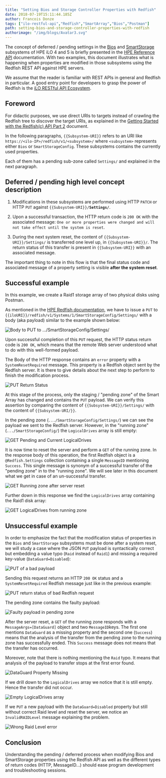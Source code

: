 ```yaml
---
title: "Setting Bios and Storage Controller Properties with Redfish"
date: 2018-07-19T15:11:44.185Z
author: Francois Donze 
tags: ["ilo-restful-api","Redfish","SmartArray","Bios","Postman"]
path: setting-bios-and-storage-controller-properties-with-redfish
authorimage: "/img/blogs/Avatar3.svg"
---
```

The concept of deferred / pending settings in the [Bios]( https://hewlettpackard.github.io/ilo-rest-api-docs/ilo5/#changing-pending-settings-and-understanding-redfish-settings) and [SmartStorage]( https://hewlettpackard.github.io/ilo-rest-api-docs/ilo5/#smartstorage-configuration) subsystems of HPE iLO 4 and 5 is briefly presented in the [HPE Reference API]( https://hewlettpackard.github.io/ilo-rest-api-docs/ilo5/) documentation. With two examples, this document illustrates what is happening when properties are modified in those subsystems using the Redfish REST API against HPE servers.

We assume that the reader is familiar with REST APIs in general and Redfish in particular. A good entry point for developers to grasp the power of Redfish is the [iLO RESTful API Ecosystem](https://www.hpe.com/us/en/servers/restful-api.html#).

## Foreword

For didactic purposes, we use direct URIs to targets instead of crawling  the Redfish tree to discover the target URIs, as explained in the [Getting Started with the Redfish(c) API Part 2](https://developer.hpe.com/blog/getting-started-with-the-redfish-api-part-2) document.

In the following paragraphs, `{{Subsystem-URI}}` refers to an URI like `https://<ilo-IP>/redfish/v1/<subsystem>/` where `<subsystem>` represents either `Bios` or `SmartStorageConfig`. These subsystems contains the currently used properties.

Each of them has a pending sub-zone called `Settings/` and explained in the next paragraph.

## Deferred / pending high level concept description

1. Modifications in these subsystems are performed using HTTP `PATCH` or HTTP `PUT` against `{{Subsystem-URI}}/`**`Settings/`**.

2. Upon a successful transaction, the HTTP return code is `200 OK` with the associated message: `One or more properties were changed and will not take effect until the system is reset`.

3. During the next system reset, the content of `{{Subsystem-URI}}/Settings/` is transferred one level up, in `{{Subsystem-URI}}/`. The return status of this transfer is present in `{{Subsystem-URI}}` with an associated message.

The important thing to note in this flow is that the final status code and associated message of a property setting is visible **after the system reset**.

## Successful example

In this example, we create a Raid1 storage array of two physical disks using Postman.

As mentioned in the [HPE Redfish documentation](https://hewlettpackard.github.io/ilo-rest-api-docs/ilo5/#create-logical-drives), we have to issue a `PUT` to `{{iloURI}}/redfish/v1/Systems/1/SmartStorageConfig/Settings/` with a body (aka payload) similar to the example shown below:

![Body to PUT to .../SmartStorageConfig/Settings/](https://redfish-lab.sourceforge.io/media/redfish-wiki/Setting-Bios-and-StorageControllerProperties-with-Redfish/1-PUT-Body.png)

Upon successful completion of this `PUT` request, the HTTP status return code is `200 OK`, which means that the remote Web server understood what to do with this well-formed payload.

The Body of the HTTP response contains an `error` property with a `SystemResetRequired` message. This property is a Redfish object sent by the Redfish server. It is there to give details about the next step to perform to finish the modification process.

![PUT Return Status](https://redfish-lab.sourceforge.io/media/redfish-wiki/Setting-Bios-and-StorageControllerProperties-with-Redfish/2-PUT-Return-Status.png)

At this stage of the process, only the staging / "pending zone" of the Smart Array has changed and contains the `PUT` payload. We can verify this assertion by comparing the content of  `{{Subsystem-URI}}/Settings/` with the content of `{{Subsystem-URI/}}`.

In the pending zone (`.../SmartStorageConfig/Settings/`) we can see the payload we sent to the Redfish server. However, in the "running zone" (`.../SmartStorageConfig/`) the `LogicalDrives` array is still empty:

![GET Pending and Current LogicalDrives](https://redfish-lab.sourceforge.io/media/redfish-wiki/Setting-Bios-and-StorageControllerProperties-with-Redfish/4-GetPendingLogicalDrives.png)

It is now time to reset the server and perform a `GET` of the running zone. In the response body of this operation, the first Redfish object is a `@Redfish.Settings` collection containing a single `MessageID` mentioning `Success`. This single message is synonym of a successful transfer of the "pending zone" in to the "running zone". We will see later in this document what we get in case of an un-successful transfer.

![GET Running zone after server reset](https://redfish-lab.sourceforge.io/media/redfish-wiki/Setting-Bios-and-StorageControllerProperties-with-Redfish/5-GetAfterReset.png)

Further down in this response we find the `LogicalDrives` array containing the Raid1 disk array:

![GET LogicalDrives from running zone](https://redfish-lab.sourceforge.io/media/redfish-wiki/Setting-Bios-and-StorageControllerProperties-with-Redfish/6-GetAfterReset-2.png)

## Unsuccessful example

In order to emphasize the fact that the modification status of properties in the `Bios` and `SmartStorage` subsystems must be done after a system reset, we will study a case where the JSON `PUT` payload is syntactically correct but embedding a value typo (`Raid` instead of `Raid1`) and missing a required key-value (`DataGuard=Disabled`):

![PUT of a bad payload](https://redfish-lab.sourceforge.io/media/redfish-wiki/Setting-Bios-and-StorageControllerProperties-with-Redfish/7-BadPayload.png)

Sending this request returns an HTTP `200 OK` status and a `SystemResetRequired` Redfish message just like in the previous example:

![PUT return status of bad Redfish request](https://redfish-lab.sourceforge.io/media/redfish-wiki/Setting-Bios-and-StorageControllerProperties-with-Redfish/8-PUT-Return-Status-of-Bad-Request.png)

The pending zone contains the faulty payload:

![Faulty payload in pending zone](https://redfish-lab.sourceforge.io/media/redfish-wiki/Setting-Bios-and-StorageControllerProperties-with-Redfish/9-PendingZoneWithBadRequest.png)

After the server reset, a `GET` of the running zone responds with a `MessageArgs=[DataGuard]` object and two `MessageID`keys. The first one mentions `DataGuard` as a missing property and the second one (`Success`) means that the analysis of the transfer from the pending zone to the running zone has successfully ended. This `Success` message does not means that the transfer has occurred.

Moreover, note that there is nothing mentioning the `Raid` typo. It means that analysis of the payload to transfer stops at the first error found.

![DataGuard Property Missing](https://redfish-lab.sourceforge.io/media/redfish-wiki/Setting-Bios-and-StorageControllerProperties-with-Redfish/10-DataGuardPropertyMissing.png)

If we drill down to the `LogicalDrives` array we notice that it is still empty. Hence the transfer did not occur.

![Empty LogicalDrives array](https://redfish-lab.sourceforge.io/media/redfish-wiki/Setting-Bios-and-StorageControllerProperties-with-Redfish/11-EmptyLogicalDrivesArray.png)

If we `PUT` a new payload with the `DataGuard=Disabled` property but still without correct Raid level and reset the server, we notice an `InvalidRAIDLevel` message explaining the problem.

![Wrong Raid Level error](https://redfish-lab.sourceforge.io/media/redfish-wiki/Setting-Bios-and-StorageControllerProperties-with-Redfish/12-WrongRaidLevel.png)

## Conclusion

Understanding the pending / deferred process when modifying Bios and SmartStorage properties using the Redfish API as well as the different types of return codes (HTTP, MessageID...) should ease program development and troubleshooting sessions.